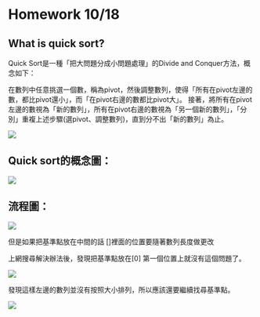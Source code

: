 # Homework 10/18
## What is quick sort?
Quick Sort是一種「把大問題分成小問題處理」的Divide and Conquer方法，概念如下：

在數列中任意挑選一個數，稱為pivot，然後調整數列，使得「所有在pivot左邊的數，都比pivot還小」，而「在pivot右邊的數都比pivot大」。
接著，將所有在pivot左邊的數視為「新的數列」，所有在pivot右邊的數視為「另一個新的數列」，「分別」重複上述步驟(選pivot、調整數列)，直到分不出「新的數列」為止。

![](https://github.com/Teresakao0421/teresa/blob/master/quick%20sort/images/quick.png)
## Quick sort的概念圖：
![](https://github.com/Teresakao0421/teresa/blob/master/quick%20sort/images/概念圖.jpg)
## 流程圖：
![](https://github.com/Teresakao0421/teresa/blob/master/quick%20sort/images/第一個圖.jpg)

但是如果把基準點放在中間的話
[]裡面的位置要隨著數列長度做更改

上網搜尋解決辦法後，發現把基準點放在[0]
第一個位置上就沒有這個問題了。

![](https://github.com/Teresakao0421/teresa/blob/master/quick%20sort/images/第二個圖.jpg)

發現這樣左邊的數列並沒有按照大小排列，所以應該還要繼續找尋基準點。

![](https://github.com/Teresakao0421/teresa/blob/master/quick%20sort/images/第三張圖.jpg)
